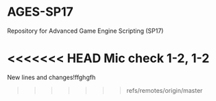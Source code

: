 # AGES-SP17
Repository for Advanced Game Engine Scripting (SP17)


<<<<<<< HEAD
Mic check 1-2, 1-2
=======
New lines and changes!ffghgfh
>>>>>>> refs/remotes/origin/master
